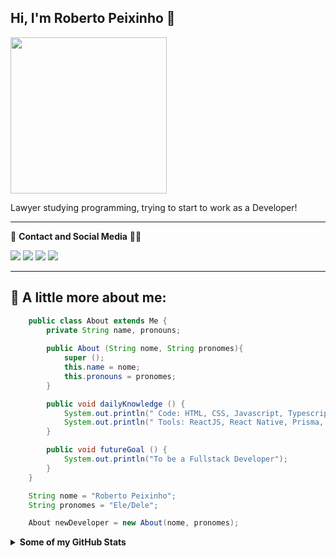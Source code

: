 <h2> Hi, I'm Roberto Peixinho 👋 </h2>

<img src="https://i.pinimg.com/originals/e1/f3/41/e1f3413bf5036045713341394f617225.gif" width=250>

<p>Lawyer studying programming, trying to start to work as a Developer!</p>

---

<p>📧 <Strong>Contact and Social Media</Strong> 👨‍💻</p>

[![](https://img.shields.io/badge/Gmail-D14836?style=for-the-badge&logo=gmail&logoColor=white)](mailto:rhpeixinho@gmail.com)
[![](https://img.shields.io/badge/LinkedIn-0077B5?style=for-the-badge&logo=linkedin&logoColor=white)](https://www.linkedin.com/in/roberto-honorio-vila-peixinho-35594527/)
[![](https://img.shields.io/badge/Instagram-E4405F?style=for-the-badge&logo=instagram&logoColor=white)](https://www.instagram.com/pexex/)
[![](https://img.shields.io/badge/Facebook-1877F2?style=for-the-badge&logo=facebook&logoColor=white)](https://www.facebook.com/robertohonorio.vilapeixinho)

---

<h2>💾 A little more about me:</h2>

```Java
    public class About extends Me {
        private String name, pronouns;
 
        public About (String nome, String pronomes){
            super ();
            this.name = nome;
            this.pronouns = pronomes;
        }

        public void dailyKnowledge () {
            System.out.println(" Code: HTML, CSS, Javascript, Typescript, NodeJS, Java, Lua, C/C++");
            System.out.println(" Tools: ReactJS, React Native, Prisma, NextJs, Vite, Expo, Redux, Bootstrap, Tailwind, Spring Framework, Lombrok, JPA/Hibernate, JavaFX");
        }

        public void futureGoal () {
            System.out.println("To be a Fullstack Developer");
        }       
    }

    String nome = "Roberto Peixinho";
    String pronomes = "Ele/Dele";

    About newDeveloper = new About(nome, pronomes);
```
<details>
<summary><strong> Some of my GitHub Stats</strong></summary>

[![Roberto Peixinho's GitHub stats](https://github-readme-stats.vercel.app/api?username=Pexex)](https://github.com/Pexex/github-readme-stats)
[![Top Langs](https://github-readme-stats.vercel.app/api/top-langs/?username=Pexex)](https://github.com/Pexex/github-readme-stats)
</details>

